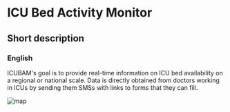 # ICU Bed Activity Monitor

## Short description

### English

ICUBAM's goal is to provide real-time information on ICU bed availability on a
regional or national scale. Data is directly obtained from doctors working in
ICUs by sending them SMSs with links to forms that they can fill.

![map](/images/map.png)
